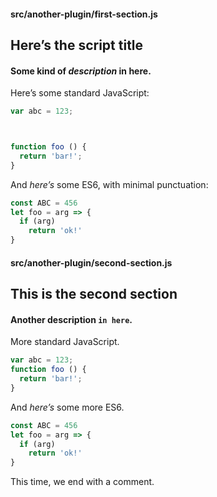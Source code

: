 #### src/another-plugin/first-section.js

Here’s the script title
-----------------------

#### Some kind of _description_ in here.




Here’s some standard JavaScript:

```js
var abc = 123;



function foo () {
  return 'bar!';
}
```

And _here’s_ some ES6, with minimal punctuation:

```js
const ABC = 456
let foo = arg => {
  if (arg)
    return 'ok!'
}

```


#### src/another-plugin/second-section.js

This is the second section
---------------------------

#### Another __description__ `in here`.

More standard JavaScript.

```js
var abc = 123;
function foo () {
  return 'bar!';
}
```

And _here’s_ some more ES6.

```js
const ABC = 456
let foo = arg => {
  if (arg)
    return 'ok!'
}
```

This time, we end with a comment.
